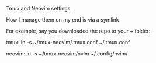 Tmux and Neovim settings.

How I manage them on my end is via a symlink

For example, say you downloaded the repo to your ~ folder:

tmux: ln -s ~/tmux-neovim/.tmux.conf ~/.tmux.conf

neovim: ln -s ~/tmux-neovim/nvim ~/.config/nvim/
